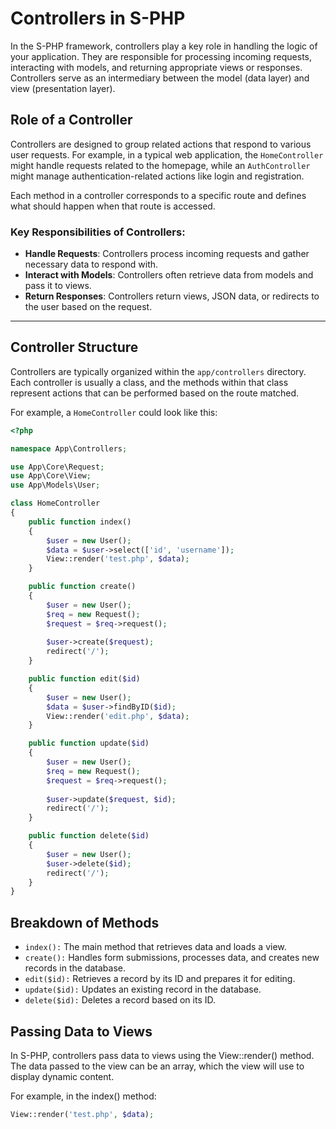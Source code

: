 # Controllers in S-PHP

In the S-PHP framework, controllers play a key role in handling the logic of your application. They are responsible for processing incoming requests, interacting with models, and returning appropriate views or responses. Controllers serve as an intermediary between the model (data layer) and view (presentation layer).

## Role of a Controller

Controllers are designed to group related actions that respond to various user requests. For example, in a typical web application, the `HomeController` might handle requests related to the homepage, while an `AuthController` might manage authentication-related actions like login and registration.

Each method in a controller corresponds to a specific route and defines what should happen when that route is accessed.

### Key Responsibilities of Controllers:
- **Handle Requests**: Controllers process incoming requests and gather necessary data to respond with.
- **Interact with Models**: Controllers often retrieve data from models and pass it to views.
- **Return Responses**: Controllers return views, JSON data, or redirects to the user based on the request.

---

## Controller Structure

Controllers are typically organized within the `app/controllers` directory. Each controller is usually a class, and the methods within that class represent actions that can be performed based on the route matched.

For example, a `HomeController` could look like this:

```php
<?php

namespace App\Controllers;

use App\Core\Request;
use App\Core\View;
use App\Models\User;

class HomeController
{
    public function index()
    {
        $user = new User();
        $data = $user->select(['id', 'username']);
        View::render('test.php', $data);
    }

    public function create()
    {
        $user = new User();
        $req = new Request();
        $request = $req->request();
        
        $user->create($request);
        redirect('/');
    }

    public function edit($id)
    {
        $user = new User();
        $data = $user->findByID($id);
        View::render('edit.php', $data);
    }

    public function update($id)
    {
        $user = new User();
        $req = new Request();
        $request = $req->request();
        
        $user->update($request, $id);
        redirect('/');
    }

    public function delete($id)
    {
        $user = new User();
        $user->delete($id);
        redirect('/');
    }
}
``` 

## Breakdown of Methods

- `index():` The main method that retrieves data and loads a view.
- `create():` Handles form submissions, processes data, and creates new records in the database.
- `edit($id):` Retrieves a record by its ID and prepares it for editing.
- `update($id):` Updates an existing record in the database.
- `delete($id):` Deletes a record based on its ID.


## Passing Data to Views

In S-PHP, controllers pass data to views using the View::render() method. The data passed to the view can be an array, which the view will use to display dynamic content.

For example, in the index() method:

``` php
View::render('test.php', $data);
```
